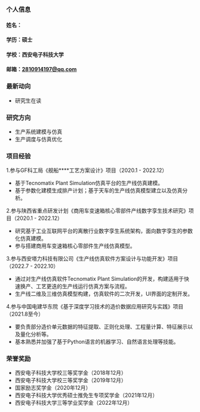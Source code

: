 ### 个人信息
#### 姓名：
#### 学历：硕士
#### 学校：西安电子科技大学
#### 邮箱：2810914197@qq.com

### 最新动向
- 研究生在读

### 研究方向
- 生产系统建模与仿真
- 生产调度与仿真优化

### 项目经验
1.参与GF科工局《舰船****工艺方案设计》项目（2020.1 - 2022.12）
- 基于Tecnomatix Plant Simulation仿真平台的生产线仿真建模。
- 基于参数化建模生成排产计划；基于天车的生产线仿真模型建立以及仿真分析。

2.参与陕西省重点研发计划《商用车变速箱核心零部件产线数字孪生技术研究》项目（2020.1 - 2022.12）
- 研究基于工业互联网平台的离散行业数字孪生系统架构，面向数字孪生的参数化仿真建模。
- 参与搭建商用车变速箱核心零部件生产线仿真模型。

3.参与西安塔力科技有限公司《生产线仿真软件方案设计与功能开发》项目（2022.7 - 2022.10）
- 通过对生产线仿真软件Tecnomatix Plant Simulation的开发，构建适用于快速换产、工艺更迭的生产线运行仿真方案与流程。
- 生产线二维及三维仿真模型构建，仿真软件的二次开发，UI界面的定制开发。

4.参与中国电建华东院《基于深度学习技术的造价数据应用研究与实践》项目（2021.8至今）
- 要负责部分造价单元数据的特征提取、正则化处理、工程量计算、特征展示以及量化分析等。
- 基本熟悉并加强了基于Python语言的机器学习、自然语言处理等技能。

### 荣誉奖励
-	西安电子科技大学校三等奖学金（2018年12月）
-	西安电子科技大学校三等奖学金（2019年12月）
-	国家励志奖学金（2020年12月）
-	西安电子科技大学优秀硕士推免生专项奖学金（2021年12月）
-	西安电子科技大学三等学业奖学金（2022年12月）
